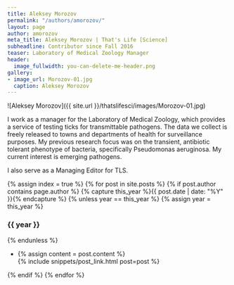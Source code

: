 ```yaml
---
title: Aleksey Morozov
permalink: "/authors/amorozov/"
layout: page
author: amorozov
meta_title: Aleksey Morozov | That's Life [Science]
subheadline: Contributor since Fall 2016
teaser: Laboratory of Medical Zoology Manager
header:
  image_fullwidth: you-can-delete-me-header.png
gallery:
- image_url: Morozov-01.jpg
  caption: Aleksey Morozov
---
```


![Aleksey Morozov]({{ site.url }}/thatslifesci/images/Morozov-01.jpg)

I work as a manager for the Laboratory of Medical Zoology, which provides a service of testing ticks for transmittable pathogens. The data we collect is freely released to towns and departments of health for surveillance purposes. My previous research focus was on the transient, antibiotic tolerant phenotype of bacteria, specifically Pseudomonas aeruginosa. My current interest is emerging pathogens.

I also serve as a Managing Editor for TLS.

{% assign index = true %}
{% for post in site.posts %}
{% if post.author contains page.author %}
{% capture this_year %}{{ post.date | date: "%Y" }}{% endcapture %}
{% unless year == this_year %}
{% assign year = this_year %}
<h3>{{ year }}</h3>
{% endunless %}
<ul style="list-style-type:disc">
 <li> 
 {% assign content = post.content %} 
 <article>
 {% include snippets/post_link.html post=post %}
 </article>
 </li>
</ul>
{% endif %}
{% endfor %}
